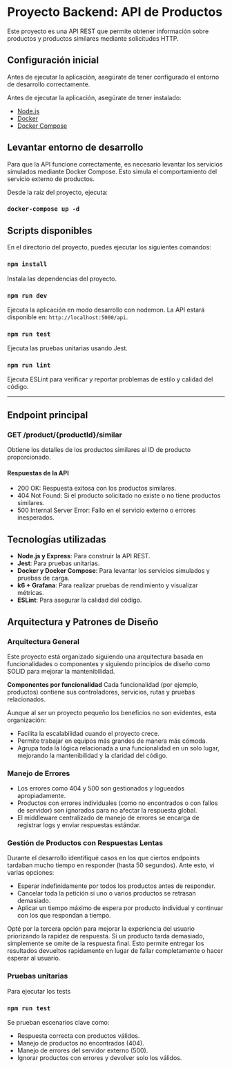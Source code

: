 # Proyecto Backend: API de Productos

Este proyecto es una API REST que permite obtener información sobre productos y productos similares mediante solicitudes HTTP.

## Configuración inicial

Antes de ejecutar la aplicación, asegúrate de tener configurado el entorno de desarrollo correctamente.

Antes de ejecutar la aplicación, asegúrate de tener instalado:

- [Node.js](https://nodejs.org/)
- [Docker](https://www.docker.com/)
- [Docker Compose](https://docs.docker.com/compose/)

## Levantar entorno de desarrollo

Para que la API funcione correctamente, es necesario levantar los servicios simulados mediante Docker Compose. Esto simula el comportamiento del servicio externo de productos.

Desde la raíz del proyecto, ejecuta:

### `docker-compose up -d`

## Scripts disponibles

En el directorio del proyecto, puedes ejecutar los siguientes comandos:

### `npm install`

Instala las dependencias del proyecto.

### `npm run dev`

Ejecuta la aplicación en modo desarrollo con nodemon. La API estará disponible en: `http://localhost:5000/api`.

### `npm run test`

Ejecuta las pruebas unitarias usando Jest.

### `npm run lint`

Ejecuta ESLint para verificar y reportar problemas de estilo y calidad del código.

---

## Endpoint principal

### GET /product/{productId}/similar

Obtiene los detalles de los productos similares al ID de producto proporcionado.

#### Respuestas de la API

- 200 OK: Respuesta exitosa con los productos similares.
- 404 Not Found: Si el producto solicitado no existe o no tiene productos similares.
- 500 Internal Server Error: Fallo en el servicio externo o errores inesperados.

## Tecnologías utilizadas

- **Node.js y Express**: Para construir la API REST.
- **Jest**: Para pruebas unitarias.
- **Docker y Docker Compose**: Para levantar los servicios simulados y pruebas de carga.
- **k6 + Grafana**: Para realizar pruebas de rendimiento y visualizar métricas.
- **ESLint**: Para asegurar la calidad del código.

## Arquitectura y Patrones de Diseño

### Arquitectura General

Este proyecto está organizado siguiendo una arquitectura basada en funcionalidades o componentes y siguiendo principios de diseño como SOLID para mejorar la mantenibilidad.

**Componentes por funcionalidad**
Cada funcionalidad (por ejemplo, productos) contiene sus controladores, servicios, rutas y pruebas relacionados.

Aunque al ser un proyecto pequeño los beneficios no son evidentes, esta organización:

- Facilita la escalabilidad cuando el proyecto crece.
- Permite trabajar en equipos más grandes de manera más cómoda.
- Agrupa toda la lógica relacionada a una funcionalidad en un solo lugar, mejorando la mantenibilidad y la claridad del código.

### Manejo de Errores

- Los errores como 404 y 500 son gestionados y logueados apropiadamente.
- Productos con errores individuales (como no encontrados o con fallos de servidor) son ignorados para no afectar la respuesta global.
- El middleware centralizado de manejo de errores se encarga de registrar logs y enviar respuestas estándar.

### Gestión de Productos con Respuestas Lentas

Durante el desarrollo identifiqué casos en los que ciertos endpoints tardaban mucho tiempo en responder (hasta 50 segundos). Ante esto, vi varias opciones:

- Esperar indefinidamente por todos los productos antes de responder.
- Cancelar toda la petición si uno o varios productos se retrasan demasiado.
- Aplicar un tiempo máximo de espera por producto individual y continuar con los que respondan a tiempo.

Opté por la tercera opción para mejorar la experiencia del usuario priorizando la rapidez de respuesta. Si un producto tarda demasiado, simplemente se omite de la respuesta final. Esto permite entregar los resultados devueltos rapidamente en lugar de fallar completamente o hacer esperar al usuario.

### Pruebas unitarias

Para ejecutar los tests

### `npm run test`

Se prueban escenarios clave como:

- Respuesta correcta con productos válidos.
- Manejo de productos no encontrados (404).
- Manejo de errores del servidor externo (500).
- Ignorar productos con errores y devolver solo los válidos.
